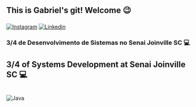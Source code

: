 
## This is Gabriel's git! Welcome 😉

###

[![Instagram](https://img.shields.io/badge/Instagram-E4405F?style=for-the-badge&logo=instagram&logoColor=white)](https://www.instagram.com/ggabriel.santosss/?next=%2F)
[![Linkedin](https://img.shields.io/badge/LinkedIn-0077B5?style=for-the-badge&logo=linkedin&logoColor=white)](https://www.linkedin.com/in/gabriel-dos-santos-42242b278/)

### 3/4 de Desenvolvimento de Sistemas no Senai Joinville SC 💻
## 3/4 of Systems Development at Senai Joinville SC 💻

<div style="display: inline_block"><br/>
  <img align="center" alt="Java" src="https://img.shields.io/badge/JavaScript-F7DF1E?style=for-the-badge&logo=javascript&logoColor=black" />
</div>
